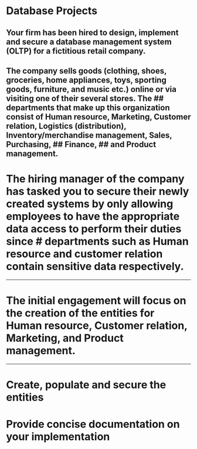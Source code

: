 # Database Projects
## Your firm has been hired to design, implement and secure a database management system (OLTP) for a fictitious retail company.
## The company sells goods (clothing, shoes, groceries, home appliances, toys, sporting goods, furniture, and music etc.) online or via visiting one of their several stores. The          ## departments that make up this organization consist of Human resource, Marketing, Customer relation, Logistics (distribution), Inventory/merchandise management, Sales, Purchasing,      ## Finance, ## and Product management.
# The hiring manager of the company has tasked you to secure their newly created systems by only allowing employees to have the appropriate data access to perform their duties since       # departments such as Human resource and customer relation contain sensitive data respectively.
________________________________________
# The initial engagement will focus on the creation of the entities for Human resource, Customer relation, Marketing, and Product management.
________________________________________
# Create, populate and secure the entities
# Provide concise documentation on your implementation

